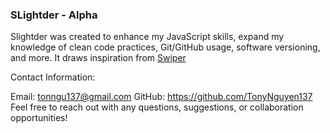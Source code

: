 ### SLightder - Alpha

Slightder was created to enhance my JavaScript skills, expand my knowledge of clean code practices, Git/GitHub usage, software versioning, and more. It draws inspiration from [Swiper](https://swiperjs.com/)

Contact Information:

Email: tonngu137@gmail.com
GitHub: https://github.com/TonyNguyen137
Feel free to reach out with any questions, suggestions, or collaboration opportunities!
